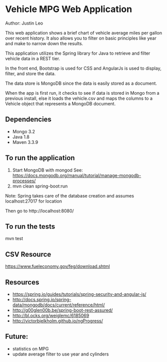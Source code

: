 # Vehicle MPG Web Application
Author: Justin Leo

This web application shows a brief chart of vehicle average miles per gallon over recent history.
It also allows you to filter on basic principles like year and make to narrow down the results.

This application utilizes the Spring library for Java to retrieve and filter vehicle data in a REST tier.

In the front end, Bootstrap is used for CSS and AngularJs is used to display, filter, and store the data.

The data store is MongoDB since the data is easily stored as a document.

When the app is first run, it checks to see if data is stored in Mongo from a previous install,
else it loads the vehicle.csv and maps the columns to a Vehicle object that represents a MongoDB document.

## Dependencies
* Mongo 3.2
* Java 1.8
* Maven 3.3.9

## To run the application
1. Start MongoDB with mongod See: https://docs.mongodb.org/manual/tutorial/manage-mongodb-processes/
2. mvn clean spring-boot:run

Note: Spring takes care of the database creation and assumes localhost:27017 for location

Then go to http://localhost:8080/

## To run the tests
mvn test

## CSV Resource
https://www.fueleconomy.gov/feg/download.shtml

## Resources
* https://spring.io/guides/tutorials/spring-security-and-angular-js/
* http://docs.spring.io/spring-data/mongodb/docs/current/reference/html/
* http://g00glen00b.be/spring-boot-rest-assured/
* http://bl.ocks.org/weiglemc/6185069
* http://victorbjelkholm.github.io/ngProgress/

## Future:
- statistics on MPG
- update average filter to use year and cylinders
